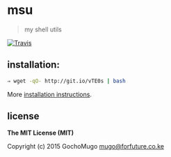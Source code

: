 
# msu

> my shell utils

[![Travis](https://img.shields.io/travis/GochoMugo/msu.svg?style=flat-square)](https://travis-ci.org/GochoMugo/msu)


## installation:

```bash
⇒ wget -qO- http://git.io/vTE0s | bash
```

More [installation instructions](https://github.com/GochoMugo/msu/tree/master/docs/installation.md).


## license

__The MIT License (MIT)__

Copyright (c) 2015 GochoMugo <mugo@forfuture.co.ke>

